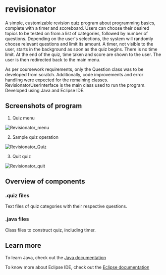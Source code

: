 # revisionator
A simple, customizable revision quiz program about programming basics, complete with a timer and scoreboard. Users can choose their desired topics to be tested on from a list of categories, followed by number of questions. Depending on the user's selections, the system will randomly choose relevant questions and limit its amount. A timer, not visible to the user, starts in the background as soon as the quiz begins. There is no time limit. At the end of the quiz, time taken and score are shown to the user. The user is then redirected back to the main menu.  

As per coursework requirements, only the Question class was to be developed from scratch. Additionally, code improvements and error handling were expected for the remaining classes. RevisionatorUserInterface is the main class used to run the program. Developed using Java and Eclipse IDE.

## Screenshots of program
1. Quiz menu

![Revisionator_menu](https://user-images.githubusercontent.com/55747927/67645327-ff7cf000-f962-11e9-89e0-d97992a6ad62.png)



2. Sample quiz operation

![Revisionator_Quiz](https://user-images.githubusercontent.com/55747927/67645379-639fb400-f963-11e9-8ffd-a724d10c1e75.PNG)



3. Quit quiz

![Revisionator_quit](https://user-images.githubusercontent.com/55747927/67645350-2b987100-f963-11e9-9473-8cc3f41f868e.png)



## Overview of components
### .quiz files
Text files of quiz categories with their respective questions. 

### .java files
Class files to construct quiz, including timer. 

## Learn more
To learn Java, check out the [Java documentation](https://docs.oracle.com/en/java/javase/13/)

To know more about Eclipse IDE, check out the [Eclipse documentation](https://help.eclipse.org/2019-09/index.jsp)
